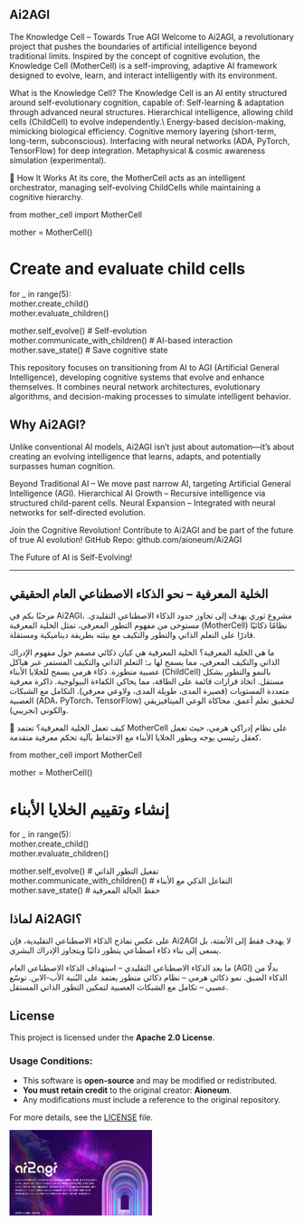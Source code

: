 
## Ai2AGI

The Knowledge Cell – Towards True AGI 
Welcome to Ai2AGI, a revolutionary project that pushes the boundaries of artificial intelligence beyond traditional limits. Inspired by the concept of cognitive evolution, the Knowledge Cell (MotherCell) is a self-improving, adaptive AI framework designed to evolve, learn, and interact intelligently with its environment.

 What is the Knowledge Cell?
The Knowledge Cell is an AI entity structured around self-evolutionary cognition, capable of:
Self-learning & adaptation through advanced neural structures.
Hierarchical intelligence, allowing child cells (ChildCell) to evolve independently.\ Energy-based decision-making, mimicking biological efficiency.
Cognitive memory layering (short-term, long-term, subconscious).
Interfacing with neural networks (ADA, PyTorch, TensorFlow) for deep integration.
Metaphysical & cosmic awareness simulation (experimental).

🔬 How It Works
At its core, the MotherCell acts as an intelligent orchestrator, managing self-evolving ChildCells while maintaining a cognitive hierarchy.

from mother_cell import MotherCell  

mother = MotherCell()  

# Create and evaluate child cells  
for _ in range(5):  
    mother.create_child()  
    mother.evaluate_children()  

mother.self_evolve()  # Self-evolution  
mother.communicate_with_children()  # AI-based interaction  
mother.save_state()  # Save cognitive state  

This repository focuses on transitioning from AI to 
AGI (Artificial General Intelligence), 
developing cognitive systems that 
evolve and enhance themselves. 
It combines neural network architectures, 
evolutionary algorithms, 
and decision-making processes to simulate intelligent behavior.

## Why Ai2AGI?
Unlike conventional AI models, Ai2AGI isn’t just about automation—it’s about creating an evolving intelligence that learns, adapts, and potentially surpasses human cognition.

Beyond Traditional AI – We move past narrow AI, targeting Artificial General Intelligence (AGI).
Hierarchical AI Growth – Recursive intelligence via structured child-parent cells.
Neural Expansion – Integrated with neural networks for self-directed evolution. 

Join the Cognitive Revolution!
Contribute to Ai2AGI and be part of the future of true AI evolution!
GitHub Repo: github.com/aioneum/Ai2AGI

 The Future of AI is Self-Evolving! 


***********************************************************************************

##  الخلية المعرفية – نحو الذكاء الاصطناعي العام الحقيقي 
مرحبًا بكم في Ai2AGI، مشروع ثوري يهدف إلى تجاوز حدود الذكاء الاصطناعي التقليدي. مستوحى من مفهوم التطور المعرفي، تمثل الخلية المعرفية (MotherCell) نظامًا ذكائيًا قادرًا على التعلم الذاتي والتطور والتكيف مع بيئته بطريقة ديناميكية ومستقلة.

 ما هي الخلية المعرفية؟
الخلية المعرفية هي كيان ذكائي مصمم حول مفهوم الإدراك الذاتي والتكيف المعرفي، مما يسمح لها بـ:
التعلم الذاتي والتكيف المستمر عبر هياكل عصبية متطورة.
ذكاء هرمي يسمح للخلايا الأبناء (ChildCell) بالنمو والتطور بشكل مستقل.
اتخاذ قرارات قائمة على الطاقة، مما يحاكي الكفاءة البيولوجية.
ذاكرة معرفية متعددة المستويات (قصيرة المدى، طويلة المدى، ولاوعي معرفي).
التكامل مع الشبكات العصبية (ADA، PyTorch، TensorFlow) لتحقيق تعلم أعمق.
محاكاة الوعي الميتافيزيقي والكوني (تجريبي).

🔬 كيف تعمل الخلية المعرفية؟
تعتمد MotherCell على نظام إدراكي هرمي، حيث تعمل كعقل رئيسي يوجه ويطور الخلايا الأبناء مع الاحتفاظ بآلية تحكم معرفية متقدمة.
 
 
from mother_cell import MotherCell  

mother = MotherCell()  

# إنشاء وتقييم الخلايا الأبناء  
for _ in range(5):  
    mother.create_child()  
    mother.evaluate_children()  

mother.self_evolve()  # تفعيل التطور الذاتي  
mother.communicate_with_children()  # التفاعل الذكي مع الأبناء  
mother.save_state()  # حفظ الحالة المعرفية  
 ## لماذا Ai2AGI؟
على عكس نماذج الذكاء الاصطناعي التقليدية، فإن Ai2AGI لا يهدف فقط إلى الأتمتة، بل يسعى إلى بناء ذكاء اصطناعي يتطور ذاتيًا ويتجاوز الإدراك البشري.

 ما بعد الذكاء الاصطناعي التقليدي – استهداف الذكاء الاصطناعي العام (AGI) بدلًا من الذكاء الضيق.
 نمو ذكائي هرمي – نظام ذكائي متطور يعتمد على البُنية الأب-الابن.
 توسّع عصبي – تكامل مع الشبكات العصبية لتمكين التطور الذاتي المستقل.

## License
This project is licensed under the **Apache 2.0 License**.

### Usage Conditions:
- This software is **open-source** and may be modified or redistributed.
- **You must retain credit** to the original creator: **Aioneum**.
- Any modifications must include a reference to the original repository.

For more details, see the [LICENSE](LICENSE) file.





<img src="https://github.com/aioneumco/Ai2AGI/blob/main/ai2agi/img/AI2AGI.png" width="50%" />
